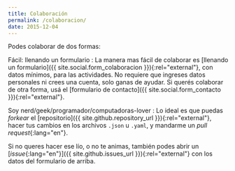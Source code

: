 ```yaml
---
title: Colaboración
permalink: /colaboracion/
date: 2015-12-04
---
```


Podes colaborar de dos formas:

Fácil: llenando un formulario 
  : La manera mas fácil de colaborar es [llenando un formulario]({{ site.social.form_colaboracion }}){:rel="external"}, con datos mínimos, para las actividades. No requiere que ingreses datos personales ni crees una cuenta, solo ganas de ayudar. Si querés colaborar de otra forma, usá el [formulario de contacto]({{ site.social.form_contacto }}){:rel="external"}.


Soy nerd/geek/programador/computadoras-lover 
  : Lo ideal es que puedas *forkear* el [repositorio]({{ site.github.repository_url }}){:rel="external"}, hacer tus cambios en los archivos `.json` u `.yaml`, y mandarme un *pull request*{:lang="en"}.
  
   Si no queres hacer ese lío, o no te animas, también podes abrir un [*issue*{:lang="en"}]({{ site.github.issues_url }}){:rel="external"} con los datos del formulario de arriba.
